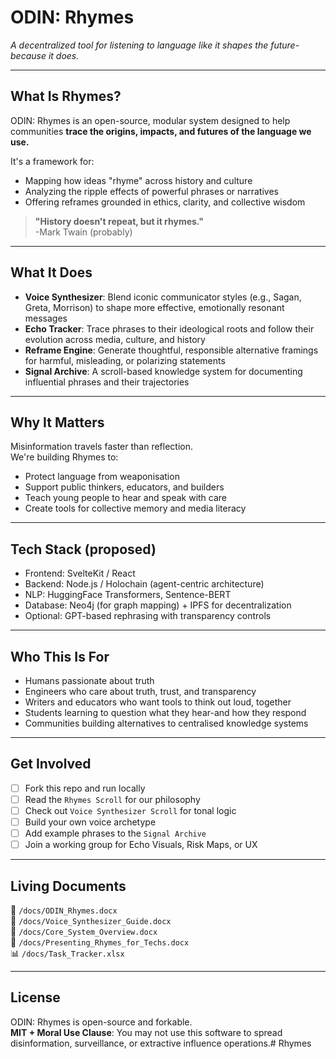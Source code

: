 # ODIN: Rhymes

_A decentralized tool for listening to language like it shapes the future-because it does._

---

## What Is Rhymes?

ODIN: Rhymes is an open-source, modular system designed to help communities **trace the origins, impacts, and futures of the language we use.**

It's a framework for:

- Mapping how ideas "rhyme" across history and culture
- Analyzing the ripple effects of powerful phrases or narratives
- Offering reframes grounded in ethics, clarity, and collective wisdom

> **"History doesn't repeat, but it rhymes."**  
> -Mark Twain (probably)

---

## What It Does

- **Voice Synthesizer**: Blend iconic communicator styles (e.g., Sagan, Greta, Morrison) to shape more effective, emotionally resonant messages
- **Echo Tracker**: Trace phrases to their ideological roots and follow their evolution across media, culture, and history
- **Reframe Engine**: Generate thoughtful, responsible alternative framings for harmful, misleading, or polarizing statements
- **Signal Archive**: A scroll-based knowledge system for documenting influential phrases and their trajectories

---

## Why It Matters

Misinformation travels faster than reflection.  
We're building Rhymes to:

- Protect language from weaponisation
- Support public thinkers, educators, and builders
- Teach young people to hear and speak with care
- Create tools for collective memory and media literacy

---

## Tech Stack (proposed)

- Frontend: SvelteKit / React
- Backend: Node.js / Holochain (agent-centric architecture)
- NLP: HuggingFace Transformers, Sentence-BERT
- Database: Neo4j (for graph mapping) + IPFS for decentralization
- Optional: GPT-based rephrasing with transparency controls

---

## Who This Is For

- Humans passionate about truth
- Engineers who care about truth, trust, and transparency
- Writers and educators who want tools to think out loud, together
- Students learning to question what they hear-and how they respond
- Communities building alternatives to centralised knowledge systems

---

## Get Involved

- [ ] Fork this repo and run locally
- [ ] Read the `Rhymes Scroll` for our philosophy
- [ ] Check out `Voice Synthesizer Scroll` for tonal logic
- [ ] Build your own voice archetype
- [ ] Add example phrases to the `Signal Archive`
- [ ] Join a working group for Echo Visuals, Risk Maps, or UX

---

## Living Documents

📄 `/docs/ODIN_Rhymes.docx`  
📄 `/docs/Voice_Synthesizer_Guide.docx`  
📄 `/docs/Core_System_Overview.docx`  
📄 `/docs/Presenting_Rhymes_for_Techs.docx`  
📊 `/docs/Task_Tracker.xlsx`

---

## License

ODIN: Rhymes is open-source and forkable.  
**MIT + Moral Use Clause**: You may not use this software to spread disinformation, surveillance, or extractive influence operations.# Rhymes
